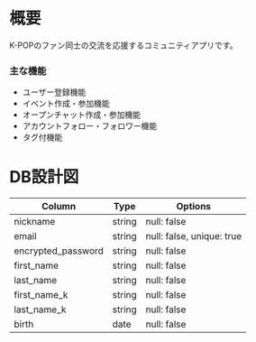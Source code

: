# 概要
  K-POPのファン同士の交流を応援するコミュニティアプリです。
### 主な機能

* ユーザー登録機能
* イベント作成・参加機能
* オープンチャット作成・参加機能
* アカウントフォロー・フォロワー機能
* タグ付機能

# DB設計図

| Column                  | Type    | Options                   |
|-------------------------|---------|---------------------------|
| nickname                | string  | null: false               |
| email                   | string  | null: false, unique: true |
| encrypted_password      | string  | null: false               |
| first_name              | string  | null: false               |
| last_name               | string  | null: false               |
| first_name_k            | string  | null: false               |
| last_name_k             | string  | null: false               |
| birth                   | date    | null: false               |